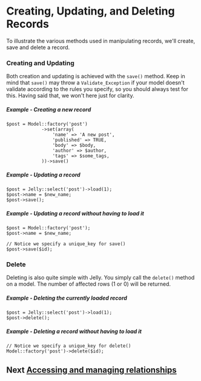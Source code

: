 # Creating, Updating, and Deleting Records

To illustrate the various methods used in manipulating records, we'll create,
save and delete a record.

### Creating and Updating

Both creation and updating is achieved with the `save()` method. Keep in mind
that `save()` may throw a `Validate_Exception` if your model doesn't validate
according to the rules you specify, so you should always test for this. Having said that, 
we won't here just for clarity.

##### Example - Creating a new record

    $post = Model::factory('post')
                 ->set(array(
                     'name' => 'A new post',
                     'published' => TRUE,
                     'body' => $body,
                     'author' => $author,
                     'tags' => $some_tags,
                 ))->save()

##### Example - Updating a record

    $post = Jelly::select('post')->load(1);
    $post->name = $new_name;
    $post->save();
    
##### Example - Updating a record without having to load it

    $post = Model::factory('post');
    $post->name = $new_name;
    
    // Notice we specify a unique_key for save()
    $post->save($id);
    
### Delete

Deleting is also quite simple with Jelly. You simply call the `delete()`
method on a model. The number of affected rows (1 or 0) will be returned.

##### Example - Deleting the currently loaded record

    $post = Jelly::select('post')->load(1);
    $post->delete();

##### Example - Deleting a record without having to load it

    // Notice we specify a unique_key for delete()
    Model::factory('post')->delete($id);


## Next [Accessing and managing relationships](jelly.relationships)

